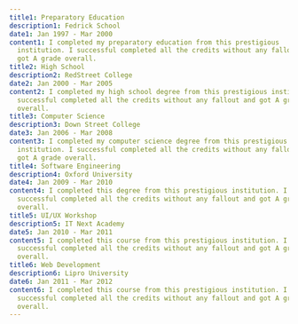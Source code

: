 ```yaml
---
title1: Preparatory Education
description1: Fedrick School
date1: Jan 1997 - Mar 2000
content1: I completed my preparatory education from this prestigious
  institution. I successful completed all the credits without any fallout and
  got A grade overall.
title2: High School
description2: RedStreet College
date2: Jan 2000 - Mar 2005
content2: I completed my high school degree from this prestigious institution. I
  successful completed all the credits without any fallout and got A grade
  overall.
title3: Computer Science
description3: Down Street College
date3: Jan 2006 - Mar 2008
content3: I completed my computer science degree from this prestigious
  institution. I successful completed all the credits without any fallout and
  got A grade overall.
title4: Software Engineering
description4: Oxford University
date4: Jan 2009 - Mar 2010
content4: I completed this degree from this prestigious institution. I
  successful completed all the credits without any fallout and got A grade
  overall.
title5: UI/UX Workshop
description5: IT Next Academy
date5: Jan 2010 - Mar 2011
content5: I completed this course from this prestigious institution. I
  successful completed all the credits without any fallout and got A grade
  overall.
title6: Web Development
description6: Lipro University
date6: Jan 2011 - Mar 2012
content6: I completed this course from this prestigious institution. I
  successful completed all the credits without any fallout and got A grade
  overall.
---
```

